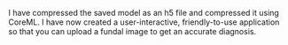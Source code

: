 I have compressed the saved model as an h5 file and compressed it using CoreML.
I have now created a user-interactive, friendly-to-use application so that you can upload a fundal image to get an accurate diagnosis.
